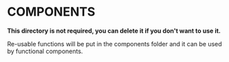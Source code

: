 # COMPONENTS

**This directory is not required, you can delete it if you don't want to use it.**

Re-usable functions will be put in the components folder and it can be used by functional components.